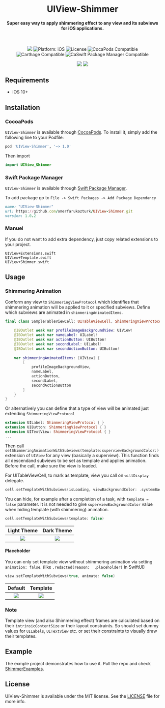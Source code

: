 
<h1 align="center">UIView-Shimmer</h1>

<h4 align="center">Super easy way to apply shimmering effect to any view and its subviews for iOS applications.</h4>
<br>
<p align="center">
    <a href="https://travis-ci.com/omerfarukozturk/UIView-Shimmer"><img src="https://travis-ci.com/omerfarukozturk/UIView-Shimmer.svg?token=JVcAj8G17QJpMKZwksky&branch=master"/></a>
    <img src="https://img.shields.io/badge/platform-ios-blue" alt="Platform: iOS"/>
    <img src="https://img.shields.io/badge/license-MIT-lightgrey" alt="License"/>
    <img src="https://img.shields.io/badge/pod-v1.0.2-blue" alt="CocaPods Compatible"/>
    <img src="https://img.shields.io/badge/Carthage-compatible-brightgreen" alt="Carthage Compatible"/>
    <img src="https://img.shields.io/badge/SPM-compatible-brightgreen" alt="CaSwift Package Manager Compatible"/>
</p>

<p align="center" vertical-align="center">
    <img src="https://github.com/omerfarukozturk/UIView-Shimmer/blob/master/Resources/template_default.png"/>
    <img src="https://github.com/omerfarukozturk/UIView-Shimmer/blob/master/Resources/shimmer_animated.gif"/>
</p>


## Requirements

* iOS 10+


## Installation

### CocoaPods
`UIView-Shimmer` is available through [CocoaPods](https://cocoapods.org/pods/UIView-Shimmer). To install it, simply add the following line to your Podfile:

```ruby
pod 'UIView-Shimmer', '~> 1.0'
```
Then import
```swift
import UIView_Shimmer
```

### Swift Package Manager
`UIView-Shimmer` is available through [Swift Package Manager](https://swift.org/package-manager/). 

To add package go to `File -> Swift Packages -> Add Package Dependancy `

```ruby
name: "UIView-Shimmer"
url: https://github.com/omerfarukozturk/UIView-Shimmer.git
version: 1.0.2
```

### Manuel
If you do not want to add extra dependency, just copy related extensions to your project.

```
UIView+Extensions.swift
UIView+Template.swift
UIView+Shimmer.swift
```

## Usage 

### Shimmering Animation

Conform any view to `ShimmeringViewProtocol` which identifies that shimmering animation will be applied to it or specified subviews. Define which subviews are animated in `shimmeringAnimatedItems`.

```swift
final class SampleTableViewCell: UITableViewCell, ShimmeringViewProtocol {
    
    @IBOutlet weak var profileImageBackgroundView: UIView!
    @IBOutlet weak var nameLabel: UILabel!
    @IBOutlet weak var actionButton: UIButton!
    @IBOutlet weak var secondLabel: UILabel!
    @IBOutlet weak var secondActionButton: UIButton!
    
    var shimmeringAnimatedItems: [UIView] {
        [
            profileImageBackgroundView,
            nameLabel,
            actionButton,
            secondLabel,
            secondActionButton
        ]
    }
}
```

Or alternatively you can define that a type of view will be animated just extending `ShimmeringViewProtocol`

```swift
extension UILabel: ShimmeringViewProtocol { }
extension UIButton: ShimmeringViewProtocol { }
extension UITextView: ShimmeringViewProtocol { }
... 
```

Then call `setShimmeringAnimationWithSubviews(template:superviewBackgroundColor:)` extension of `UIView` for any view (basically a superview). This function finds all descendand subviews to be set as template and applies animation. Before the call, make sure the view is loaded.

For UITableViewCell, to mark as template, view you call on `willDisplay` delegate.

```swift
cell.setTemplateWithSubviews(isLoading, viewBackgroundColor: .systemBackground)
```

You can hide, for example after a completion of a task, with `template = false` parameter. It is not needed to give `superviewBackgroundColor` value when hiding template (with shimmering) animation.

```swift
cell.setTemplateWithSubviews(template: false)
```

Light Theme                | Dark Theme
:-------------------------:|:-------------------------:
![](https://github.com/omerfarukozturk/UIView-Shimmer/blob/master/Resources/shimmer_animation_light.gif)  |  ![](https://github.com/omerfarukozturk/UIView-Shimmer/blob/master/Resources/shimmer_animation_dark.gif)


#### Placeholder

You can only set template view without shimmering animation via setting `animation: false`. (like `.redacted(reason:  .placeholder)` in SwiftUI)

```swift
view.setTemplateWithSubviews(true, animate: false)
```

Default                | Template
:-------------------------:|:-------------------------:
![](https://github.com/omerfarukozturk/UIView-Shimmer/blob/master/Resources/template_default.png)  |  ![](https://github.com/omerfarukozturk/UIView-Shimmer/blob/master/Resources/template_on.png)

### Note
Template view (and also Shimmering effect) frames are calculated based on their `intrinsicContentSize` or their layout constraints. So should set dummy values for `UILabels`, `UITextView` etc. or set their constraints to visually draw their templates.


## Example 
The exmple project demonstrates how to use it. Pull the repo and check [ShimmerExamples](/ShimmerExamples).

## License
UIView-Shimmer is available under the MIT license. See the [LICENSE](LICENSE) file for more info.
